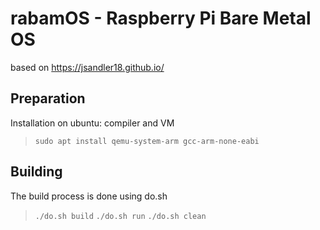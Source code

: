 # rabamOS - Raspberry Pi Bare Metal OS

based on https://jsandler18.github.io/

## Preparation

Installation on ubuntu: compiler and VM
> `sudo apt install qemu-system-arm gcc-arm-none-eabi`

## Building

The build process is done using do.sh

> `./do.sh build`
> `./do.sh run`
> `./do.sh clean`
